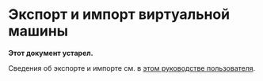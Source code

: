 # Экспорт и импорт виртуальной машины

**Этот документ устарел.**

Сведения об экспорте и импорте см. в [этом руководстве пользователя](../user_guide/export_import.md).




